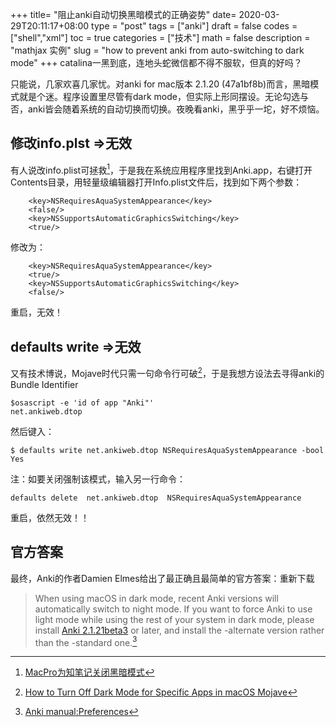 +++
title= "阻止anki自动切换黑暗模式的正确姿势"
date= 2020-03-29T20:11:17+08:00
type = "post"
tags = ["anki"]
draft = false
codes =["shell","xml"]
toc = true
categories = ["技术"]
math = false
description = "mathjax 实例"
slug = "how to prevent anki from auto-switching to dark mode"
+++
catalina一黑到底，连地头蛇微信都不得不服软，但真的好吗？

只能说，几家欢喜几家忧。对anki for mac版本 2.1.20 (47a1bf8b)而言，黑暗模式就是个迷。程序设置里尽管有dark mode，但实际上形同摆设。无论勾选与否，anki皆会随着系统的自动切换而切换。夜晚看anki，黑乎乎一坨，好不烦恼。

<!--more-->

## 修改info.plst =>无效

有人说改info.plist可拯救[^1]，于是我在系统应用程序里找到Anki.app，右键打开Contents目录，用轻量级编辑器打开Info.plist文件后，找到如下两个参数：

```plist
	<key>NSRequiresAquaSystemAppearance</key>
	<false/>
	<key>NSSupportsAutomaticGraphicsSwitching</key>
	<true/>
```
修改为：

```plist
	<key>NSRequiresAquaSystemAppearance</key>
	<true/>
	<key>NSSupportsAutomaticGraphicsSwitching</key>
	<false/>
```
重启，无效！

##  defaults write =>无效

又有技术博说，Mojave时代只需一句命令行可破[^2]，于是我想方设法去寻得anki的Bundle Identifier

```shell
$osascript -e 'id of app "Anki"'
net.ankiweb.dtop
```
然后键入：

```shell
$ defaults write net.ankiweb.dtop NSRequiresAquaSystemAppearance -bool Yes
```

注：如要关闭强制该模式，输入另一行命令：

```shell
defaults delete  net.ankiweb.dtop  NSRequiresAquaSystemAppearance
```
重启，依然无效！！

## 官方答案

最终，Anki的作者Damien Elmes给出了最正确且最简单的官方答案：<red>重新下载</red>

>When using macOS in dark mode, recent Anki versions will automatically switch to night mode. If you want to force Anki to use light mode while using the rest of your system in dark mode, please install [Anki 2.1.21beta3](https://github.com/ankitects/anki/releases/download/2.1.23/anki-2.1.23-mac-alternate.dmg) or later, and install the -alternate version rather than the -standard one.[^3]

[^1]: [MacPro为知笔记关闭黑暗模式](https://www.jianshu.com/p/5cce163d352e)

[^2]: [How to Turn Off Dark Mode for Specific Apps in macOS Mojave](https://webtrickz.com/disable-dark-mode-for-specific-app-on-mac/)
[^3]: [Anki manual:Preferences](https://docs.ankiweb.net/#/preferences)